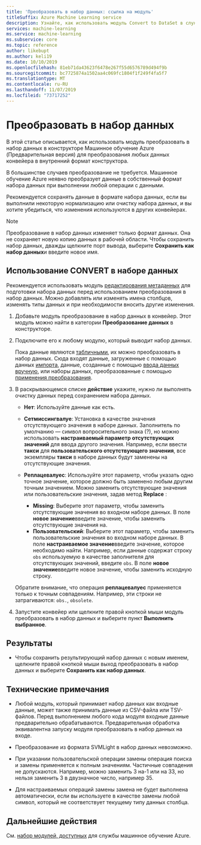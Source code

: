 ```yaml
---
title: 'Преобразовать в набор данных: ссылка на модуль'
titleSuffix: Azure Machine Learning service
description: Узнайте, как использовать модуль Convert to DataSet в службе Машинное обучение Azure для преобразования входных данных в формат внутреннего набора данных, используемый Машинное обучение Microsoft Azure.
services: machine-learning
ms.service: machine-learning
ms.subservice: core
ms.topic: reference
author: likebupt
ms.author: keli19
ms.date: 10/10/2019
ms.openlocfilehash: 81eb71da43623f6478e267f55d6576789d494f9b
ms.sourcegitcommit: bc7725874a1502aa4c069fc1804f1f249f4fa5f7
ms.translationtype: MT
ms.contentlocale: ru-RU
ms.lasthandoff: 11/07/2019
ms.locfileid: "73717252"
---
```

# <a name="convert-to-dataset"></a>Преобразовать в набор данных

В этой статье описывается, как использовать модуль преобразовать в набор данных в конструкторе Машинное обучение Azure (Предварительная версия) для преобразования любых данных конвейера в внутренний формат конструктора.
  
В большинстве случаев преобразование не требуется. Машинное обучение Azure неявно преобразует данные в собственный формат набора данных при выполнении любой операции с данными. 

Рекомендуется сохранять данные в формате набора данных, если вы выполнили некоторую нормализацию или очистку набора данных, и вы хотите убедиться, что изменения используются в других конвейерах.  
  
> [!NOTE]
> Преобразование в набор данных изменяет только формат данных. Она не сохраняет новую копию данных в рабочей области. Чтобы сохранить набор данных, дважды щелкните порт вывода, выберите **Сохранить как набор данных**и введите новое имя.  
  
## <a name="how-to-use-convert-to-dataset"></a>Использование CONVERT в наборе данных  

Рекомендуется использовать модуль [редактирования метаданных](edit-metadata.md) для подготовки набора данных перед использованием преобразования в набор данных. Можно добавлять или изменять имена столбцов, изменять типы данных и при необходимости вносить другие изменения.

1.  Добавьте модуль преобразование в набор данных в конвейер. Этот модуль можно найти в категории **Преобразование данных** в конструкторе. 

2. Подключите его к любому модулю, который выводит набор данных.   

    Пока данные являются [табличными](https://docs.microsoft.com/python/api/azureml-core/azureml.data.tabulardataset?view=azure-ml-py), их можно преобразовать в набор данных. Сюда входят данные, загруженные с помощью данных [импорта](import-data.md), данные, созданные с помощью [ввода данных вручную](enter-data-manually.md), или наборы данных, преобразованные с помощью [применения преобразования](apply-transformation.md).

3.  В раскрывающемся списке **действие** укажите, нужно ли выполнять очистку данных перед сохранением набора данных.  
  
    - **Нет**: Используйте данные как есть.  
  
    - **Сетмиссингвалуе**: Установка в качестве значения отсутствующего значения в наборе данных. Заполнитель по умолчанию — символ вопросительного знака (?), но можно использовать **настраиваемый параметр отсутствующих значений** для ввода другого значения. Например, если ввести **такси** для **пользовательского отсутствующего значения**, все экземпляры **такси** в наборе данных будут заменены на отсутствующие значения.
  
    - **Реплацевалуес**: Используйте этот параметр, чтобы указать одно точное значение, которое должно быть заменено любым другим точным значением. Можно заменить отсутствующие значения или пользовательские значения, задав метод **Replace** :

      - **Missing**: Выберите этот параметр, чтобы заменить отсутствующие значения во входном наборе данных. В поле **новое значение**введите значение, чтобы заменить отсутствующие значения на.
      - **Пользовательский**: Выберите этот параметр, чтобы заменить пользовательские значения во входном наборе данных. В поле **настраиваемое значение**введите значение, которое необходимо найти. Например, если данные содержат строку `obs` используемую в качестве заполнителя для отсутствующих значений, введите `obs`. В поле **новое значение**введите новое значение, чтобы заменить исходную строку.
  
    Обратите внимание, что операция **реплацевалуес** применяется только к точным совпадениям. Например, эти строки не затрагиваются: `obs.`, `obsolete`.  
 
  
5.  Запустите конвейер или щелкните правой кнопкой мыши модуль преобразовать в набор данных и выберите пункт **Выполнить выбранное**.  

## <a name="results"></a>Результаты

+  Чтобы сохранить результирующий набор данных с новым именем, щелкните правой кнопкой мыши выход преобразовать в набор данных и выберите **Сохранить как набор данных**.  
  
## <a name="technical-notes"></a>Технические примечания  

-   Любой модуль, который принимает набор данных как входные данные, может также принимать данные из CSV-файла или TSV-файлов. Перед выполнением любого кода модуля входные данные предварительно обрабатываются. Предварительная обработка эквивалентна запуску модуля преобразовать в набор данных на входе.  
  
-   Преобразование из формата SVMLight в набор данных невозможно.  
  
-   При указании пользовательской операции замены операция поиска и замены применяется к полным значениям. Частичные совпадения не допускаются. Например, можно заменить 3 на-1 или на 33, но нельзя заменить 3 в двузначное число, например 35.  
  
-   Для настраиваемых операций замены замена не будет выполнена автоматически, если вы используете в качестве замены любой символ, который не соответствует текущему типу данных столбца.  

  
## <a name="next-steps"></a>Дальнейшие действия

См. [набор модулей, доступных](module-reference.md) для службы машинное обучение Azure. 
